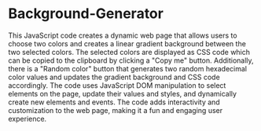 # Background-Generator
This JavaScript code creates a dynamic web page that allows users to choose two colors and creates a linear gradient background between the two selected colors. The selected colors are displayed as CSS code which can be copied to the clipboard by clicking a "Copy me" button. Additionally, there is a "Random color" button that generates two random hexadecimal color values and updates the gradient background and CSS code accordingly. The code uses JavaScript DOM manipulation to select elements on the page, update their values and styles, and dynamically create new elements and events. The code adds interactivity and customization to the web page, making it a fun and engaging user experience.
